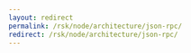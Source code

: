 ```yaml
---
layout: redirect
permalink: /rsk/node/architecture/json-rpc/
redirect: /rsk/node/architecture/json-rpc/
---
```

